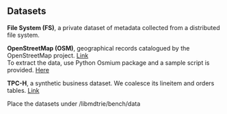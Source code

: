 ## Datasets

**File System (FS)**, a private dataset of metadata collected from a distributed file system. 

**OpenStreetMap (OSM)**, geographical records catalogued by the OpenStreetMap project. [Link](https://download.geofabrik.de/)   
To extract the data, use Python Osmium package and a sample script is provided. [Here](OSM/process_osm.py)  

**TPC-H**, a synthetic business dataset. We coalesce its lineitem and orders tables. [Link](https://docs.deistercloud.com/content/Databases.30/TPCH%20Benchmark.90/Data%20generation%20tool.30.xml?embedded=true/)

Place the datasets under /libmdtrie/bench/data